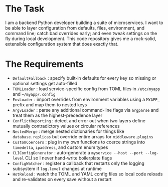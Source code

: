 # The Task

I am a backend Python developer building a suite of microservices. I want to be able to layer configuration from defaults, files, environment, and command line; catch bad overrides early; and even tweak settings on the fly during local development. This code repository gives me a rock-solid, extensible configuration system that does exactly that.

# The Requirements

* `DefaultFallback` : specify built-in defaults for every key so missing or optional settings get auto-filled
* `TOMLLoader` : load service-specific config from TOML files in `/etc/myapp` and `~/myapp/.config`
* `EnvLoader` : import overrides from environment variables using a `MYAPP_` prefix and map them to nested keys
* `ArgvLoader` : parse any additional command-line flags via `argparse` and treat them as the highest-precedence layer
* `ConflictReporting` : detect and error out when two layers define mutually contradictory values or circular references
* `NestedMerge` : merge nested dictionaries for things like `database.replicas` but override entire arrays for `middleware.plugins`
* `CustomCoercers` : plug in my own functions to coerce strings into `timedelta`, `ipaddress`, and custom enum types
* `CLIConfigGenerator` : auto-generate a `myservice --host --port --log-level` CLI so I never hand-write boilerplate flags
* `ConfigWatcher` : register a callback that restarts only the logging subsystem if `log.level` changes at runtime
* `HotReload` : watch the TOML and YAML config files so local code reloads and re-validates on every save without a restart

